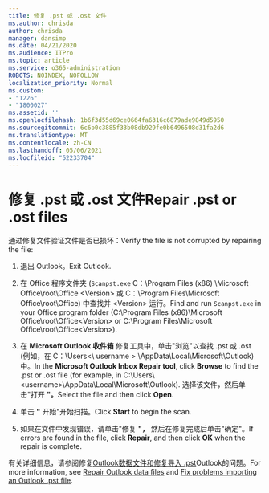 ```yaml
---
title: 修复 .pst 或 .ost 文件
ms.author: chrisda
author: chrisda
manager: dansimp
ms.date: 04/21/2020
ms.audience: ITPro
ms.topic: article
ms.service: o365-administration
ROBOTS: NOINDEX, NOFOLLOW
localization_priority: Normal
ms.custom:
- "1226"
- "1800027"
ms.assetid: ''
ms.openlocfilehash: 1b6f3d55d69ce0664fa6316c6879ade9849d5950
ms.sourcegitcommit: 6c6b0c3885f33b08db929fe0b6496508d31fa2d6
ms.translationtype: MT
ms.contentlocale: zh-CN
ms.lasthandoff: 05/06/2021
ms.locfileid: "52233704"
---
```

# <a name="repair-pst-or-ost-files"></a><span data-ttu-id="e8c45-102">修复 .pst 或 .ost 文件</span><span class="sxs-lookup"><span data-stu-id="e8c45-102">Repair .pst or .ost files</span></span>

<span data-ttu-id="e8c45-103">通过修复文件验证文件是否已损坏：</span><span class="sxs-lookup"><span data-stu-id="e8c45-103">Verify the file is not corrupted by repairing the file:</span></span>

1. <span data-ttu-id="e8c45-104">退出 Outlook。</span><span class="sxs-lookup"><span data-stu-id="e8c45-104">Exit Outlook.</span></span>

2. <span data-ttu-id="e8c45-105">在 Office 程序文件夹 (`Scanpst.exe` C：\Program Files (x86) \Microsoft Office\root\Office \<Version\> 或 C：\Program Files\Microsoft Office\root\Office) 中查找并 \<Version\> 运行。</span><span class="sxs-lookup"><span data-stu-id="e8c45-105">Find and run `Scanpst.exe` in your Office program folder (C:\Program Files (x86)\Microsoft Office\root\Office\<Version\> or C:\Program Files\Microsoft Office\root\Office\<Version\>).</span></span>

3. <span data-ttu-id="e8c45-106">在 **Microsoft Outlook 收件箱** 修复工具中，单击"浏览"以查找 .pst 或 .ost (例如，在 C：\Users<\\ username \> \AppData\Local\Microsoft\Outlook) 中。</span><span class="sxs-lookup"><span data-stu-id="e8c45-106">In the **Microsoft Outlook Inbox Repair tool**, click **Browse** to find the .pst or .ost file (for example, in C:\Users\\<username\>\AppData\Local\Microsoft\Outlook).</span></span> <span data-ttu-id="e8c45-107">选择该文件，然后单击"打开 **"。**</span><span class="sxs-lookup"><span data-stu-id="e8c45-107">Select the file and then click **Open**.</span></span>

4. <span data-ttu-id="e8c45-108">单击 **"** 开始"开始扫描。</span><span class="sxs-lookup"><span data-stu-id="e8c45-108">Click **Start** to begin the scan.</span></span>

5. <span data-ttu-id="e8c45-109">如果在文件中发现错误，请单击"修复 **"，** 然后在修复完成后单击"确定"。</span><span class="sxs-lookup"><span data-stu-id="e8c45-109">If errors are found in the file, click **Repair**, and then click **OK** when the repair is complete.</span></span>

<span data-ttu-id="e8c45-110">有关详细信息，请参阅修复[Outlook数据文件和](https://support.office.com/article/25663bc3-11ec-4412-86c4-60458afc5253)[修复导入 .pst](https://support.office.com/article/2d2e50dc-5c36-4ab2-ab50-f1be733b3d6e)Outlook的问题。</span><span class="sxs-lookup"><span data-stu-id="e8c45-110">For more information, see [Repair Outlook data files](https://support.office.com/article/25663bc3-11ec-4412-86c4-60458afc5253) and [Fix problems importing an Outlook .pst file](https://support.office.com/article/2d2e50dc-5c36-4ab2-ab50-f1be733b3d6e).</span></span>
